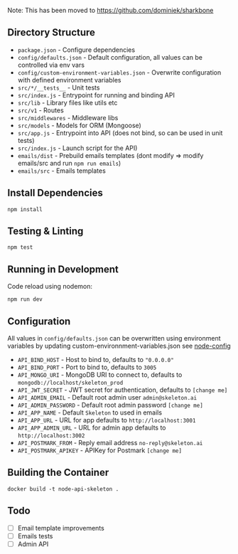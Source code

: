 
Note: This has been moved to https://github.com/dominiek/sharkbone

## Directory Structure

* `package.json` - Configure dependencies
* `config/defaults.json` - Default configuration, all values can be controlled via env vars
* `config/custom-environment-variables.json` - Overwrite configuration with defined environment variables
* `src/*/__tests__` - Unit tests
* `src/index.js` - Entrypoint for running and binding API
* `src/lib` - Library files like utils etc
* `src/v1` - Routes
* `src/middlewares` - Middleware libs
* `src/models` - Models for ORM (Mongoose)
* `src/app.js` - Entrypoint into API (does not bind, so can be used in unit tests)
* `src/index.js` - Launch script for the API)
* `emails/dist` - Prebuild emails templates (dont modify => modify emails/src and run `npm run emails`)
* `emails/src` - Emails templates

## Install Dependencies

```
npm install
```

## Testing & Linting

```
npm test
```

## Running in Development

Code reload using nodemon:

```
npm run dev
```

## Configuration

All values in `config/defaults.json` can be overwritten using environment variables by updating
custom-environnment-variables.json see
[node-config](https://github.com/lorenwest/node-config/wiki/Environment-Variables#custom-environment-variables)

* `API_BIND_HOST` - Host to bind to, defaults to `"0.0.0.0"`
* `API_BIND_PORT` - Port to bind to, defaults to `3005`
* `API_MONGO_URI` - MongoDB URI to connect to, defaults to `mongodb://localhost/skeleton_prod`
* `API_JWT_SECRET` - JWT secret for authentication, defaults to `[change me]`
* `API_ADMIN_EMAIL` - Default root admin user `admin@skeleton.ai`
* `API_ADMIN_PASSWORD` - Default root admin password `[change me]`
* `API_APP_NAME` - Default `Skeleton` to used in emails
* `API_APP_URL` - URL for app defaults to `http://localhost:3001`
* `API_APP_ADMIN_URL` - URL for admin app defaults to `http://localhost:3002`
* `API_POSTMARK_FROM` - Reply email address `no-reply@skeleton.ai`
* `API_POSTMARK_APIKEY` - APIKey for Postmark `[change me]`

## Building the Container

```
docker build -t node-api-skeleton .
```

## Todo

* [ ] Email template improvements
* [ ] Emails tests
* [ ] Admin API
